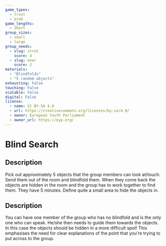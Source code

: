```yaml
---
game_types:
  - trust
  - prob
game_lengths:
  - short
group_sizes:
  - small
  - large
group_needs:
  - slug: strat
    score: 4
  - slug: ener
    score: 2
materials:
  - "Blindfolds"
  - "5 random objects"
exhausting: False
touching: False
scalable: False
digital: False
license:
  - name: CC BY-SA 4.0
  - url: https://creativecommons.org/licenses/by-sa/4.0/
  - owner: European Youth Parliament
  - owner_url: https://eyp.org/
---
```

# Blind Search

## Description
Pick out approximately 5 objects that the group members can look at/touch. Send them out of the room and blindfold them. When they come back the objects are hidden in the room and the group has to work together to find them. They have 5 minutes. Define quite a small area to hide the objects in.

## Description
You can have one member of the group who has no blindfold and is the only one who can speak. He/she then needs to guide them towards the objects. In this case the objects should be hidden in a more difficult spot! This emphasises the need for clear explanations of the point that you're trying to put across to the group.
